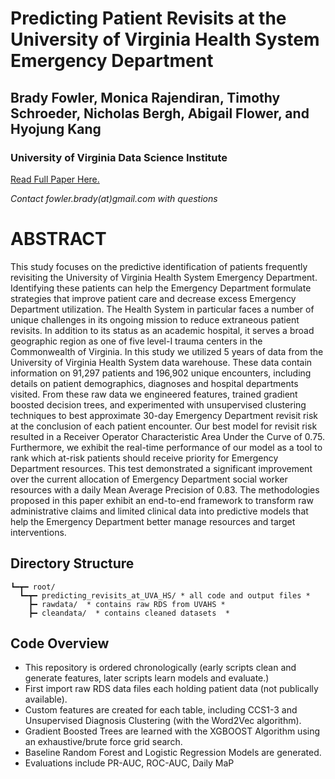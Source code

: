 # Predicting Patient Revisits at the University of Virginia Health System Emergency Department
## Brady Fowler, Monica Rajendiran, Timothy Schroeder, Nicholas Bergh, Abigail Flower, and Hyojung Kang
### University of Virginia Data Science Institute

[Read Full Paper Here.](https://edas.info/showManuscript.php?m=1570341133&ext=pdf&random=476267479&type=final)

*Contact fowler.brady(at)gmail.com with questions*

# ABSTRACT
This study focuses on the predictive identification of patients frequently revisiting the University of Virginia Health System Emergency Department. Identifying these patients can help the Emergency Department formulate strategies that improve patient care and decrease excess Emergency Department utilization. The Health System in particular faces a number of unique challenges in its ongoing mission to reduce extraneous patient revisits. In addition to its status as an academic hospital, it serves a broad geographic region as one of five level-I trauma centers in the Commonwealth of Virginia. In this study we utilized 5 years of data from the University of Virginia Health System data warehouse. These data contain information on 91,297 patients and 196,902 unique encounters, including details on patient demographics, diagnoses and hospital departments visited. From these raw data we engineered features, trained gradient boosted decision trees, and experimented with unsupervised clustering techniques to best approximate 30-day Emergency Department revisit risk at the conclusion of each patient encounter. Our best model for revisit risk resulted in a Receiver Operator Characteristic Area Under the Curve of 0.75. Furthermore, we exhibit the real-time performance of our model as a tool to rank which at-risk patients should receive priority for Emergency Department resources. This test demonstrated a significant improvement over the current allocation of Emergency Department social worker resources with a daily Mean Average Precision of 0.83. The methodologies proposed in this paper exhibit an end-to-end framework to transform raw administrative claims and limited clinical data into predictive models that help the Emergency Department better manage resources and target interventions.


## Directory Structure
```
┗━┳━ root/
  ┗━┳━ predicting_revisits_at_UVA_HS/ * all code and output files *
    ┣━ rawdata/  * contains raw RDS from UVAHS *
    ┣━ cleandata/  * contains cleaned datasets  *
 ```

## Code Overview
* This repository is ordered chronologically (early scripts clean and generate features, later scripts learn models and evaluate.)
* First import raw RDS data files each holding patient data (not publically available).
* Custom features are created for each table, including CCS1-3 and Unsupervised Diagnosis Clustering (with the Word2Vec algorithm).
* Gradient Boosted Trees are learned with the XGBOOST Algorithm using an exhaustive/brute force grid search. 
* Baseline Random Forest and Logistic Regression Models are generated.
* Evaluations include PR-AUC, ROC-AUC, Daily MaP

